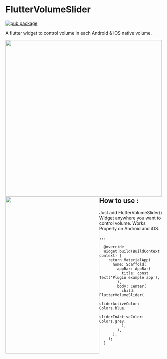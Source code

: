 # FlutterVolumeSlider

[![pub package](https://img.shields.io/pub/v/flutter_volume_slider.svg)](https://pub.dev/packages/flutter_volume_slider)

A flutter widget to control volume in each Android & iOS native volume.

<img src="https://i.imgur.com/qtl727z.jpg" height="500" style="float: left;" /> <img src="https://i.imgur.com/UDjlM2Z.png" width="300" height="500" style="float: left;">

## How to use :

Just add FlutterVolumeSlider() Widget anywhere you want to control volume. Works Properly on Android and iOS.

```
...

  @override
  Widget build(BuildContext context) {
    return MaterialApp(
      home: Scaffold(
        appBar: AppBar(
          title: const Text('Plugin example app'),
        ),
        body: Center(
          child: FlutterVolumeSlider(
            sliderActiveColor: Colors.blue,
            sliderInActiveColor: Colors.grey,
          ),
        ),
      ),
    );
  }

```

